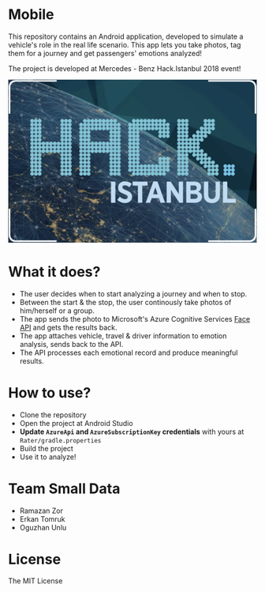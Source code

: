 # Mobile

This repository contains an Android application, developed to simulate a vehicle's role in the real life scenario. This app lets you take photos, tag them for a journey and get passengers' emotions analyzed!

The project is developed at Mercedes - Benz Hack.Istanbul 2018 event!

![Hack Istanbul](hack-istanbul.png)

# What it does?

- The user decides when to start analyzing a journey and when to stop.
- Between the start & the stop, the user continously take photos of him/herself or a group.
- The app sends the photo to Microsoft's Azure Cognitive Services [Face API](https://azure.microsoft.com/en-us/services/cognitive-services/face/) and gets the results back.
- The app attaches vehicle, travel & driver information to emotion analysis, sends back to the API.
- The API processes each emotional record and produce meaningful results.

# How to use?

- Clone the repository
- Open the project at Android Studio
- **Update `AzureApi` and `AzureSubscriptionKey` credentials** with yours at `Rater/gradle.properties`
- Build the project
- Use it to analyze!

# Team Small Data

- Ramazan Zor
- Erkan Tomruk
- Oguzhan Unlu

# License

The MIT License
